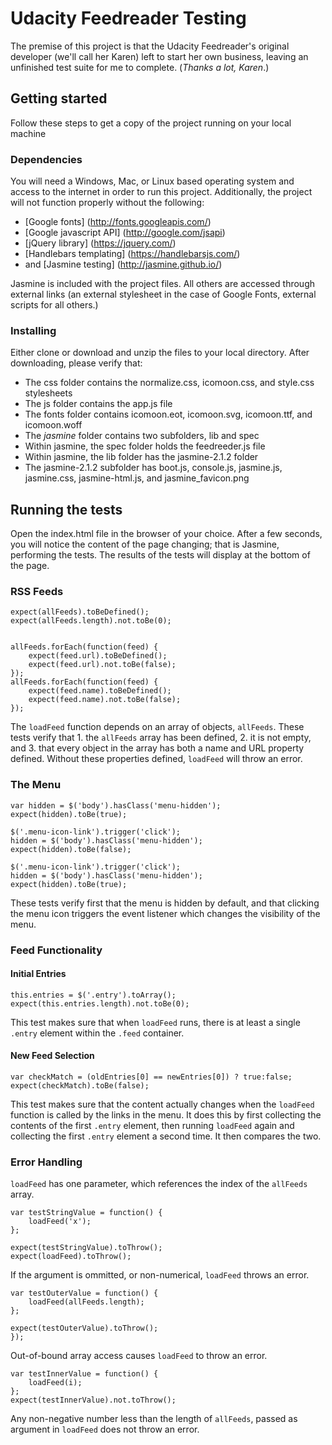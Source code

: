 # Udacity Feedreader Testing

The premise of this project is that the Udacity Feedreader's original developer (we'll call her Karen) left to start her own business, leaving an unfinished test suite for me to complete. (_Thanks a lot, Karen_.)


## Getting started

Follow these steps to get a copy of the project running on your local machine


### Dependencies

You will need a Windows, Mac, or Linux based operating system and access to the internet in order to run this project.
Additionally, the project will not function properly without the following:

* [Google fonts] (http://fonts.googleapis.com/)
* [Google javascript API] (http://google.com/jsapi)
* [jQuery library] (https://jquery.com/)
* [Handlebars templating] (https://handlebarsjs.com/)
* and [Jasmine testing] (http://jasmine.github.io/)

 Jasmine is included with the project files. All others are accessed through external links (an external stylesheet in the case of Google Fonts, external scripts for all others.)


### Installing

Either clone or download and unzip the files to your local directory. After downloading, please verify that:

* The css folder contains the normalize.css, icomoon.css, and style.css stylesheets
* The js folder contains the app.js file
* The fonts folder contains icomoon.eot, icomoon.svg, icomoon.ttf, and icomoon.woff
* The _jasmine_ folder contains two subfolders, lib and spec
* Within jasmine, the spec folder holds the feedreeder.js file
* Within jasmine, the lib folder has the jasmine-2.1.2 folder
* The jasmine-2.1.2 subfolder has boot.js, console.js, jasmine.js, jasmine.css, jasmine-html.js, and jasmine_favicon.png


## Running the tests

Open the index.html file in the browser of your choice. After a few seconds, you will notice the content of the page changing; that is Jasmine, performing the tests. The results of the tests will display at the bottom of the page.


### RSS Feeds

```
expect(allFeeds).toBeDefined();
expect(allFeeds.length).not.toBe(0);


allFeeds.forEach(function(feed) {
    expect(feed.url).toBeDefined();
    expect(feed.url).not.toBe(false);
});
allFeeds.forEach(function(feed) {
    expect(feed.name).toBeDefined();
    expect(feed.name).not.toBe(false);
});
```
The `loadFeed` function depends on an array of objects, `allFeeds`. These tests verify that 1. the `allFeeds` array has been defined, 2. it is not empty, and 3. that every object in the array has both a name and URL property defined. Without these properties defined, `loadFeed` will throw an error.


### The Menu

```
var hidden = $('body').hasClass('menu-hidden');
expect(hidden).toBe(true);

$('.menu-icon-link').trigger('click');
hidden = $('body').hasClass('menu-hidden');
expect(hidden).toBe(false);

$('.menu-icon-link').trigger('click');
hidden = $('body').hasClass('menu-hidden');
expect(hidden).toBe(true);
```
These tests verify first that the menu is hidden by default, and that clicking the menu icon triggers the event listener which changes the visibility of the menu.


### Feed Functionality


#### Initial Entries

```
this.entries = $('.entry').toArray();
expect(this.entries.length).not.toBe(0);
```
This test makes sure that when `loadFeed` runs, there is at least a single `.entry` element within the `.feed` container.

#### New Feed Selection

```
var checkMatch = (oldEntries[0] == newEntries[0]) ? true:false;
expect(checkMatch).toBe(false);
```
This test makes sure that the content actually changes when the `loadFeed` function is called by the links in the menu. It does this by first collecting the contents of the first `.entry` element, then running `loadFeed` again and collecting the first `.entry` element a second time. It then compares the two.

### Error Handling

`loadFeed` has one parameter, which references the index of the `allFeeds` array.


```
var testStringValue = function() {
    loadFeed('x');
};

expect(testStringValue).toThrow();
expect(loadFeed).toThrow();
```
If the argument is ommitted, or non-numerical, `loadFeed` throws an error.


```
var testOuterValue = function() {
    loadFeed(allFeeds.length);
};

expect(testOuterValue).toThrow();
});
```
Out-of-bound array access causes `loadFeed` to throw an error.


```
var testInnerValue = function() {
    loadFeed(i);
};
expect(testInnerValue).not.toThrow();
```
Any non-negative number less than the length of `allFeeds`, passed as argument in `loadFeed` does not throw an error.
